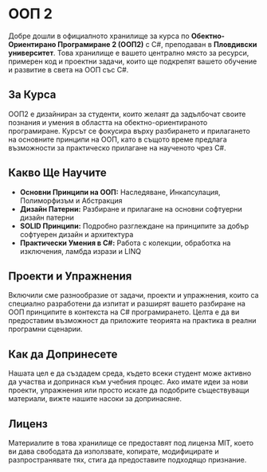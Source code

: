 # ООП 2

Добре дошли в официалното хранилище за курса по **Обектно-Ориентирано Програмиране 2 (ООП2)** с C#, преподаван в **Пловдивски университет**. Това хранилище е вашето централно място за ресурси, примерен код и проектни задачи, които ще подкрепят вашето обучение и развитие в света на ООП със C#.

## За Курса

ООП2 е дизайниран за студенти, които желаят да задълбочат своите познания и умения в областта на обектно-ориентираното програмиране. Курсът се фокусира върху разбирането и прилагането на основните принципи на ООП, като в същото време предлага възможности за практическо прилагане на наученото чрез C#.

## Какво Ще Научите

- **Основни Принципи на ООП:** Наследяване, Инкапсулация, Полиморфизъм и Абстракция
- **Дизайн Патерни:** Разбиране и прилагане на основни софтуерни дизайн патерни
- **SOLID Принципи:** Подробно разглеждане на принципите за добър софтуерен дизайн и архитектура
- **Практически Умения в C#:** Работа с колекции, обработка на изключения, ламбда изрази и LINQ

## Проекти и Упражнения

Включили сме разнообразие от задачи, проекти и упражнения, които са специално разработени да изпитат и разширят вашето разбиране на ООП принципите в контекста на C# програмирането. Целта е да ви предоставим възможност да приложите теорията на практика в реални програмни сценарии.

## Как да Допринесете

Нашата цел е да създадем среда, където всеки студент може активно да участва и допринася към учебния процес. Ако имате идеи за нови проекти, упражнения или просто искате да подобрите съществуващи материали, вижте нашите насоки за допринасяне.

## Лиценз

Материалите в това хранилище се предоставят под лиценза MIT, което ви дава свободата да използвате, копирате, модифицирате и разпространявате тях, стига да предоставите подходящо признание.
